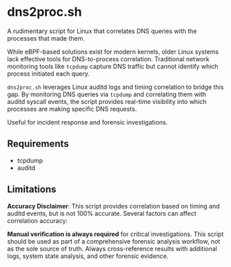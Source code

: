 # dns2proc.sh

A rudimentary script for Linux that correlates DNS queries with the processes that made them.

While eBPF-based solutions exist for modern kernels, older Linux systems lack effective tools for DNS-to-process correlation. Traditional network monitoring tools like `tcpdump` capture DNS traffic but cannot identify which process initiated each query.

`dns2proc.sh` leverages Linux auditd logs and timing correlation to bridge this gap. By monitoring DNS queries via `tcpdump` and correlating them with auditd syscall events, the script provides real-time visibility into which processes are making specific DNS requests.

Useful for incident response and forensic investigations. 

## Requirements
- tcpdump
- auditd

## Limitations

**Accuracy Disclaimer**: This script provides correlation based on timing and auditd events, but is not 100% accurate. Several factors can affect correlation accuracy:

**Manual verification is always required** for critical investigations. This script should be used as part of a comprehensive forensic analysis workflow, not as the sole source of truth. Always cross-reference results with additional logs, system state analysis, and other forensic evidence.
